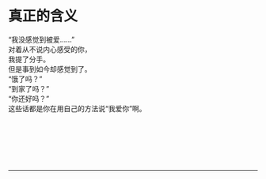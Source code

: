 # 真正的含义

“我没感觉到被爱……”
\
对着从不说内心感受的你，
\
我提了分手。
\
但是事到如今却感觉到了。
\
“饿了吗？”
\
“到家了吗？”
\
“你还好吗？”
\
这些话都是你在用自己的方法说“我爱你”啊。
<br>
<br>
<br>
<br>
<br>
<br>
<br>

---
